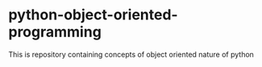 # python-object-oriented-programming
This is repository containing concepts of object oriented nature of python

